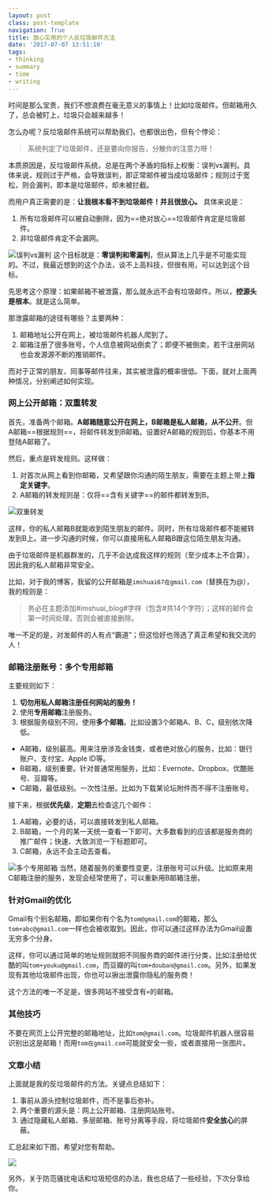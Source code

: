 ```yaml
---
layout: postclass: post-templatenavigation: True
title: 放心实用的个人反垃圾邮件方法
date: '2017-07-07 13:51:10'
tags:
- thinking
- summary
- time
- writing
---
```


时间是那么宝贵，我们不想浪费在毫无意义的事情上！比如垃圾邮件。但邮箱用久了，总会被盯上，垃圾只会越来越多！

怎么办呢？反垃圾邮件系统可以帮助我们，也都很出色，但有个悖论：

> 系统判定了垃圾邮件，还是要向你报告，分散你的注意力呀！

本质原因是，反垃圾邮件系统，总是在两个矛盾的指标上权衡：误判vs漏判。具体来说，规则过于严格，会导致误判，即正常邮件被当成垃圾邮件；规则过于宽松，则会漏判，即本是垃圾邮件，却未被拦截。

而用户真正需要的是：**让我根本看不到垃圾邮件！并且很放心。** 具体来说是：

1. 所有垃圾邮件可以被自动删除，因为==绝对放心==垃圾邮件肯定是垃圾邮件。
3. 非垃圾邮件肯定不会漏网。

![误判vs漏判](http://ok4jsyu7n.bkt.clouddn.com/content/images/2017/07/balance.png)
这个目标就是：**零误判和零漏判**，但从算法上几乎是不可能实现的。不过，我最近想到的这个办法，谈不上高科技，但很有用，可以达到这个目标。

先思考这个原理：如果邮箱不被泄露，那么就永远不会有垃圾邮件。所以，**控源头是根本**。就是这么简单。

那泄露邮箱的途径有哪些？主要两种：

1. 邮箱地址公开在网上，被垃圾邮件机器人爬到了。
2. 邮箱注册了很多账号，个人信息被网站倒卖了；即便不被倒卖，若干注册网站也会发源源不断的推销邮件。

而对于正常的朋友、同事等邮件往来，其实被泄露的概率很低。下面，就对上面两种情况，分别阐述如何实现。

### 网上公开邮箱：双重转发

首先，准备两个邮箱。**A邮箱随意公开在网上，B邮箱是私人邮箱，从不公开**。但A邮箱==根据规则==，将邮件转发到B邮箱。设置好A邮箱的规则后，你基本不用登陆A邮箱了。

然后，重点是转发规则。这样做：

1. 对首次从网上看到你邮箱，又希望跟你沟通的陌生朋友，需要在主题上带上**指定关键字**。
2. A邮箱的转发规则是：仅将==含有关键字==的邮件都转发到B。

![双重转发](http://ok4jsyu7n.bkt.clouddn.com/content/images/2017/07/ab-forward.png)

这样，你的私人邮箱B就能收到陌生朋友的邮件。同时，所有垃圾邮件都不能被转发到B上。进一步沟通的时候，你可以直接用私人邮箱B跟这位陌生朋友沟通。

由于垃圾邮件是机器群发的，几乎不会达成我这样的规则（至少成本上不合算），因此我的私人邮箱非常安全。

比如，对于我的博客，我留的公开邮箱是`imshuai67在gmail.com`（替换在为@），我的规则是：

> 务必在主题添加#imshuai_blog#字样（包含#共14个字符）；这样的邮件会第一时间处理，否则会被直接删除。

唯一不足的是，对发邮件的人有点“霸道”；但这恰好也筛选了真正希望和我交流的人！

### 邮箱注册账号：多个专用邮箱

主要规则如下：

1. **切勿用私人邮箱注册任何网站的服务！**
2. 使用**专用邮箱**注册服务。
3. 根据服务级别不同，使用**多个邮箱**。比如设置3个邮箱A、B、C，级别依次降低。

 * A邮箱，级别最高。用来注册涉及金钱类，或者绝对放心的服务，比如：银行账户、支付宝、Apple ID等。
 * B邮箱，级别重要。针对普通常用服务，比如：Evernote、Dropbox、优酷账号、豆瓣等。
 * C邮箱，最低级别。一次性注册。比如为下载某论坛附件而不得不注册账号。

接下来，根据**优先级**，**定期**去检查这几个邮件：

1. A邮箱，必要的话，可以直接转发到私人邮箱。
2. B邮箱，一个月的某一天统一查看一下即可。大多数看到的应该都是服务商的推广邮件；快速、大致浏览一下标题即可。
3. C邮箱，永远不会主动去查看。

![多个专用邮箱](http://ok4jsyu7n.bkt.clouddn.com/content/images/2017/07/three-level-mail.png)
当然，随着服务的重要性变更，注册账号可以升级。比如原来用C邮箱注册的服务，发现会经常使用了，可以重新用B邮箱注册。

### 针对Gmail的优化
Gmail有个别名邮箱，即如果你有个名为`tom@gmail.com`的邮箱，那么`tom+abc@gmail.com`一样也会被收取到。因此，你可以通过这样办法为Gmail设置无穷多个分身。

这样，你可以通过简单的地址规则就把不同服务商的邮件进行分类，比如注册给优酷的叫`tom+youku@gmail.com`，而豆瓣的叫`tom+douban@gmail.com`。另外，如果发现有其他垃圾邮件出现，你也可以揪出泄露你隐私的服务商！

这个方法的唯一不足是，很多网站不接受含有`+`的邮箱。

### 其他技巧

不要在网页上公开完整的邮箱地址，比如`tom@gmail.com`。垃圾邮件机器人很容易识别出这是邮箱！而用`tom在gmail.com`可能就安全一些，或者直接用一张图片。


### 文章小结

上面就是我的反垃圾邮件的方法。关键点总结如下：

> 
1. 事前从源头控制垃圾邮件，而不是事后弥补。
2. 两个重要的源头是：网上公开邮箱、注册网站账号。
3. 通过隐藏私人邮箱、多层邮箱、账号分离等手段，将垃圾邮件**安全放心**的屏蔽。

汇总起来如下图，希望对您有帮助。

![](http://ok4jsyu7n.bkt.clouddn.com/content/images/2017/07/anti-junk-mail.png)


另外，关于防范骚扰电话和垃圾短信的办法，我也总结了一些经验，下次分享给你。
